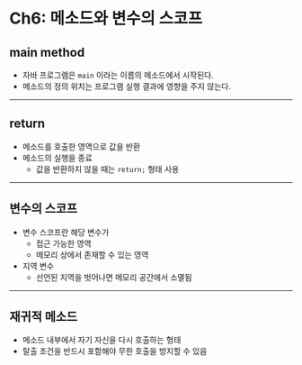 # Ch6: 메소드와 변수의 스코프

## main method
- 자바 프로그램은 `main` 이라는 이름의 메소드에서 시작된다.
- 메소드의 정의 위치는 프로그램 실행 결과에 영향을 주지 않는다.

---

## return
- 메소드를 호출한 영역으로 값을 반환
- 메소드의 실행을 종료  
  - 값을 반환하지 않을 때는 `return;` 형태 사용

---

## 변수의 스코프
- 변수 스코프란 해당 변수가
  - 접근 가능한 영역
  - 메모리 상에서 존재할 수 있는 영역
- 지역 변수
  - 선언된 지역을 벗어나면 메모리 공간에서 소멸됨

---

## 재귀적 메소드
- 메소드 내부에서 자기 자신을 다시 호출하는 형태
- 탈출 조건을 반드시 포함해야 무한 호출을 방지할 수 있음
